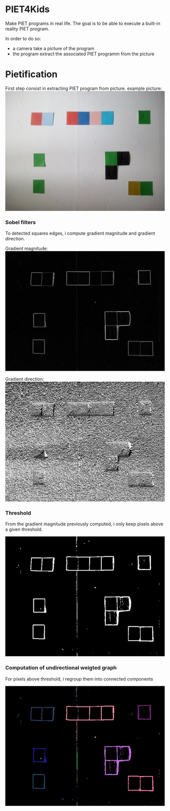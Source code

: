 # PIET4Kids

Make PIET programs in real life. The goal is to be able to execute a built-in reality PIET program.

In order to do so:
 - a camera take a picture of the program
 - the program extract the associated PIET programm from the picture

# Pietification

First step consist in extracting PIET program from picture.
example picture:
![piet picture](img/test.jpg)

### Sobel filters

To detected squares edges, i compute gradient magnitude and gradient direction.

Gradient magnitude:
![gradient magnitude](img/edge_gradient.jpg)

Gradient direction:
![gradient direction](img/edge_angle.jpg)

### Threshold

From the gradient magnitude previously computed, i only keep pixels above a given threshold.

![threshold](img/img_threshold.jpg)

### Computation of undirectional weigted graph

For pixels above threshold, i regroup them into connected components

![graph](img/img_graph.jpg)
